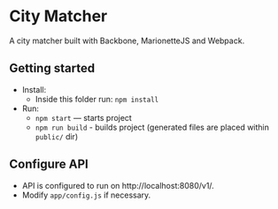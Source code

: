 # City Matcher

A city matcher built with Backbone, MarionetteJS and Webpack.

## Getting started

* Install:
    * Inside this folder run: `npm install`
* Run:
    * `npm start` — starts project
    * `npm run build` - builds project (generated files are placed within `public/` dir)

## Configure API
* API is configured to run on http://localhost:8080/v1/.
* Modify `app/config.js` if necessary.
